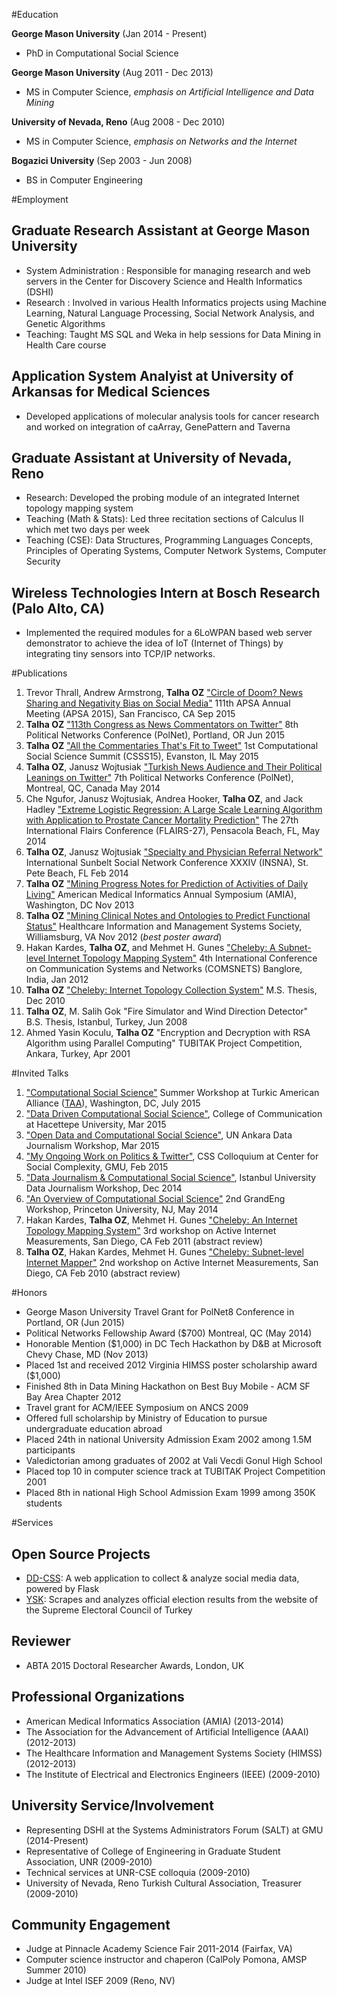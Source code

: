 #Education

**George Mason University** (Jan 2014 - Present)

- PhD in Computational Social Science

**George Mason University** (Aug 2011 - Dec 2013)

- MS in Computer Science, *emphasis on Artificial Intelligence and Data Mining*

**University of Nevada, Reno** (Aug 2008 - Dec 2010)

- MS in Computer Science, *emphasis on Networks and the Internet*

**Bogazici University** (Sep 2003 - Jun 2008)

- BS in Computer Engineering

#Employment

## Graduate Research Assistant at George Mason University
- System Administration : Responsible for managing research and web servers in the Center for Discovery Science and Health Informatics (DSHI)
- Research : Involved in various Health Informatics projects using Machine Learning, Natural Language Processing, Social Network Analysis, and Genetic Algorithms
- Teaching: Taught MS SQL and Weka in help sessions for Data Mining in Health Care course

## Application System Analyist at University of Arkansas for Medical Sciences
- Developed applications of molecular analysis tools for cancer research
and worked on integration of caArray, GenePattern and Taverna

## Graduate Assistant at University of Nevada, Reno
- Research: Developed the probing module of an integrated Internet topology mapping system
- Teaching (Math & Stats):
Led three recitation sections of Calculus II which met two days per week
- Teaching (CSE):
Data Structures, Programming Languages Concepts, Principles of Operating Systems, Computer Network Systems, Computer Security

## Wireless Technologies Intern at Bosch Research (Palo Alto, CA) 
- Implemented the required modules for a 6LoWPAN based web server
demonstrator to achieve the idea of IoT (Internet of Things) by integrating
tiny sensors into TCP/IP networks.


#Publications

1.  Trevor Thrall, Andrew Armstrong, **Talha OZ** ["Circle of Doom? News Sharing and Negativity Bias on Social Media"](http://toz.us/#NotAvailableYet)
	111th APSA Annual Meeting (APSA 2015), San Francisco, CA Sep 2015
1.  **Talha OZ** ["113th Congress as News Commentators on Twitter"](http://toz.us/?p=634)
	8th Political Networks Conference (PolNet), Portland, OR Jun 2015
1.  **Talha OZ** ["All the Commentaries That's Fit to Tweet"](http://talhaoz.com/news/)
	1st Computational Social Science Summit (CSSS15), Evanston, IL May 2015
1.  **Talha OZ**, Janusz Wojtusiak ["Turkish News Audience and Their
    Political Leanings on Twitter"](http://www.mli.gmu.edu/toz/publications/2014-POLNET.pdf)
    7th Political Networks Conference (PolNet), Montreal, QC, Canada May 2014
1.  Che Ngufor, Janusz Wojtusiak, Andrea Hooker, **Talha OZ**, and Jack Hadley
	["Extreme Logistic Regression: A Large Scale Learning
    Algorithm with Application to Prostate Cancer Mortality
    Prediction"](http://www.mli.gmu.edu/toz/publications/2014-FLAIRS.pdf)
    The 27th International Flairs Conference (FLAIRS-27), Pensacola Beach, FL, May 2014
1.  **Talha OZ**, Janusz Wojtusiak
	["Specialty and Physician Referral Network"](http://www.mli.gmu.edu/toz/publications/2014-SUNBELT.pdf)
	International Sunbelt Social Network Conference XXXIV (INSNA), St. Pete Beach, FL Feb 2014
1.  **Talha OZ** ["Mining Progress Notes for Prediction of Activities of
    Daily Living"](http://www.mli.gmu.edu/toz/publications/2013-AMIA.pdf)
    American Medical Informatics Annual Symposium (AMIA), Washington, DC Nov 2013
1.  **Talha OZ** ["Mining Clinical Notes and Ontologies to Predict
    Functional Status"](http://www.mli.gmu.edu/toz/publications/2012-HIMSS.pdf)
    Healthcare Information and Management Systems Society, Williamsburg,
    VA Nov 2012 (*best poster award*)
1.  Hakan Kardes, **Talha OZ**, and Mehmet H. Gunes
	["Cheleby: A Subnet-level Internet Topology Mapping
	System"](http://www.mli.gmu.edu/toz/publications/2012-COMSNETS.pdf)
    4th International Conference on Communication Systems and Networks
    (COMSNETS) Banglore, India, Jan 2012
1.  **Talha OZ** ["Cheleby: Internet Topology Collection
    System"](http://www.mli.gmu.edu/toz/publications/MS-Thesis.pdf) M.S. Thesis, Dec 2010
1. **Talha OZ**, M. Salih Gok "Fire Simulator and Wind Direction
    Detector" B.S. Thesis, Istanbul, Turkey, Jun 2008
1. Ahmed Yasin Koculu, **Talha OZ** "Encryption and Decryption with RSA
    Algorithm using Parallel Computing" TUBITAK Project Competition,
    Ankara, Turkey, Apr 2001

#Invited Talks

1. ["Computational Social Science"](http://toz.us/pubs/#toAppear)
  Summer Workshop at Turkic American Alliance ([TAA](http://turkicamericanalliance.org/)), Washington, DC, July 2015
1. ["Data Driven Computational Social Science"](https://docs.google.com/presentation/d/1yuHfA1NT70XV3GzIa6w_rTN_e8MwqN3yh6PQlqMR_FU),
College of Communication at Hacettepe University, Mar 2015
1. ["Open Data and Computational Social Science"](https://docs.google.com/presentation/d/1GuInZz3N6_9isBn9QYaOMr15VgNiqgpj_Fh7k0iMboE), UN Ankara Data Journalism Workshop, Mar 2015
1. ["My Ongoing Work on Politics & Twitter"](http://www.slideshare.net/oztalha/toz-47802496),
CSS Colloquium at Center for Social Complexity, GMU, Feb 2015
1. ["Data Journalism & Computational Social Science"](https://www.youtube.com/watch?v=ss7GeBDXJRE),
Istanbul University Data Journalism Workshop, Dec 2014
1. ["An Overview of Computational Social Science"](http://www.slideshare.net/oztalha/introduction-to-computational-social-science)
  2nd GrandEng Workshop, Princeton University, NJ, May 2014
1.  Hakan Kardes, **Talha OZ**, Mehmet H. Gunes ["Cheleby: An Internet
    Topology Mapping System"](http://www.mli.gmu.edu/toz/publications/2011-AIMS.pdf)
    3rd workshop on Active Internet Measurements, San Diego, CA Feb
    2011 (abstract review)
1.  **Talha OZ**, Hakan Kardes, Mehmet H. Gunes ["Cheleby: Subnet-level
    Internet Mapper"](http://www.mli.gmu.edu/toz/publications/2010-AIMS.pdf)
    2nd workshop on Active Internet Measurements, San Diego, CA Feb 2010 (abstract review)

#Honors 

- George Mason University Travel Grant for PolNet8 Conference in Portland, OR (Jun 2015)
- Political Networks Fellowship Award ($700) Montreal, QC (May 2014)
- Honorable Mention ($1,000) in DC Tech Hackathon by D&B at Microsoft Chevy Chase, MD (Nov 2013)
- Placed 1st and received 2012 Virginia HIMSS poster scholarship award ($1,000)
- Finished 8th in Data Mining Hackathon on Best Buy Mobile - ACM SF Bay Area Chapter 2012
- Travel grant for ACM/IEEE Symposium on ANCS 2009
- Offered full scholarship by Ministry of Education to pursue undergraduate education abroad
- Placed 24th in national University Admission Exam 2002 among 1.5M participants
- Valedictorian among graduates of 2002 at Vali Vecdi Gonul High School
- Placed top 10 in computer science track at TUBITAK Project Competition 2001
- Placed 8th in national High School Admission Exam 1999 among 350K students


#Services

## Open Source Projects
- [DD-CSS](http://dd-css.com/): A web application to collect & analyze social media data, powered by Flask
- [YSK](https://github.com/oztalha/YSK): Scrapes and analyzes official election results from the website of the Supreme Electoral Council of Turkey

## Reviewer
- ABTA 2015 Doctoral Researcher Awards, London, UK

## Professional Organizations
- American Medical Informatics Association (AMIA) (2013-2014)
- The Association for the Advancement of Artificial Intelligence (AAAI) (2012-2013)
- The Healthcare Information and Management Systems Society (HIMSS) (2012-2013)
- The Institute of Electrical and Electronics Engineers (IEEE) (2009-2010)

## University Service/Involvement
- Representing DSHI at the Systems Administrators Forum (SALT) at GMU (2014-Present)
- Representative of College of Engineering in Graduate Student Association, UNR (2009-2010)
- Technical services at UNR-CSE colloquia (2009-2010)
- University of Nevada, Reno Turkish Cultural Association, Treasurer (2009-2010)

## Community Engagement
- Judge at Pinnacle Academy Science Fair 2011-2014 (Fairfax, VA)
- Computer science instructor and chaperon (CalPoly Pomona, AMSP Summer 2010)
- Judge at Intel ISEF 2009 (Reno, NV)